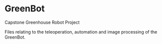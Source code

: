 # GreenBot
Capstone Greenhouse Robot Project

Files relating to the teleoperation, automation and image processing of the GreenBot.
